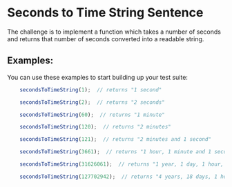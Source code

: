 # Seconds to Time String Sentence

The challenge is to implement a function which takes a number of seconds and returns that number of seconds converted into a readable string.

## Examples:

You can use these examples to start building up your test suite:

```javascript
    secondsToTimeString(1);  // returns "1 second"

    secondsToTimeString(2);  // returns "2 seconds"

    secondsToTimeString(60);  // returns "1 minute"

    secondsToTimeString(120);  // returns "2 minutes"

    secondsToTimeString(121);  // returns "2 minutes and 1 second"

    secondsToTimeString(3661);  // returns "1 hour, 1 minute and 1 second"

    secondsToTimeString(31626061);  // returns "1 year, 1 day, 1 hour, 1 minute and 1 second"

    secondsToTimeString(127702942);  // returns "4 years, 18 days, 1 hour, 2 minutes and 22 seconds"
```
